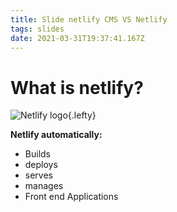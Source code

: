 ```yaml
---
title: Slide netlify CMS VS Netlify
tags: slides
date: 2021-03-31T19:37:41.167Z
---
```

# What is netlify?

![Netlify logo](https://cdn.worldvectorlogo.com/logos/netlify.svg "Netlify logo"){.lefty}

**Netlify automatically:**

- Builds
- deploys
- serves  
- manages
- Front end Applications
